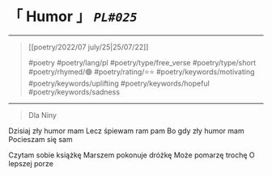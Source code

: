 # &#12300; Humor &#12301; *`PL#025`*

---

> [[poetry/2022/07 july/25|25/07/22]]
> 
> #poetry 
> #poetry/lang/pl 
> #poetry/type/free_verse #poetry/type/short 
> #poetry/rhymed/🟢 
> #poetry/rating/⭐⭐ 
> #poetry/keywords/motivating #poetry/keywords/uplifting #poetry/keywords/hopeful #poetry/keywords/sadness 

---

> Dla Niny

Dzisiaj zły humor mam
Lecz śpiewam ram pam
Bo gdy zły humor mam
Pocieszam się sam

Czytam sobie książkę
Marszem pokonuje dróżkę
Może pomarzę trochę
O lepszej porze